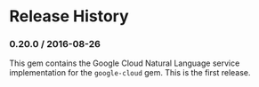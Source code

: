 # Release History

### 0.20.0 / 2016-08-26

This gem contains the Google Cloud Natural Language service implementation for the `google-cloud` gem. This is the first release.
